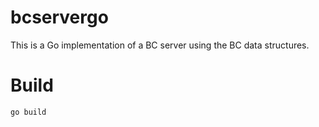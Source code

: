 bcservergo
==========

This is a Go implementation of a BC server using the BC data structures.

Build
=====

    go build
